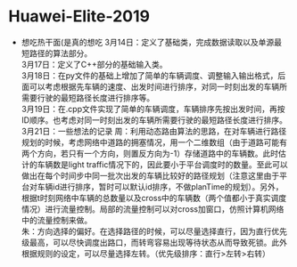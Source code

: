 # Huawei-Elite-2019
- 想吃热干面(是真的想吃
3月14日：定义了基础类，完成数据读取以及单源最短路径的算法部分。  
3月17日：定义了C++部分的基础输入类。    
3月18日：在py文件的基础上增加了简单的车辆调度、调整输入输出格式，后面可以考虑根据先车辆的速度、出发时间进行排序，对同一时刻出发的车辆所需要行驶的最短路径长度进行排序等。  
3月19日：在.cpp文件实现了简单的车辆调度，车辆排序先按出发时间，再按ID顺序。也考虑对同一时刻出发的车辆所需要行驶的最短路径长度进行排序。  
3月21日：一些想法的记录
周：利用动态路由算法的思路，在对车辆进行路径规划的时候，考虑网络中道路的拥塞情况，用一个二维数组（由于道路可能有两个方向，若只有一个方向，则置反方向为-1）存储道路中的车辆数。此时估计的车辆数是light traffic情况下的，因此要小于平台调度时的数量。至此可以做出在每个时间步中同一批次出发的车辆比较好的路径规划（注意这里由于平台对车辆id进行排序，暂时可以默认id排序，不做planTime的规划）。另外，根据t时刻网络中车辆的总数量以及cross中的车辆数（两个值都小于真实调度情况）进行流量控制。局部的流量控制可以对cross加窗口，仿照计算机网络中的流量控制来做。  
朱：方向选择的偏好。在选择路径的时候，可以尽量选择直行，因为直行优先级最高，可以尽快调度出路口，而转弯容易出现等待状态从而导致死锁。此外根据规则的设定，可以尽量选择左转。（优先级排序：直行>左转>右转）

